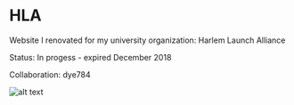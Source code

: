 # HLA
Website I renovated for my university organization: Harlem Launch Alliance

Status: In progess - expired December 2018

Collaboration: dye784

![alt text](https://i.imgur.com/XPQDrkq.jpg)
